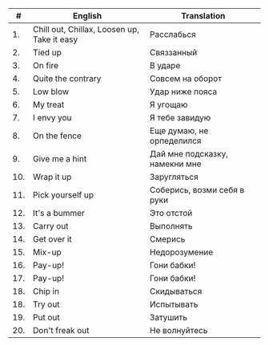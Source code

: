 | # | English | Translation |
|---|---|---|
| 1. | Chill out, Chillax, Loosen up, Take it easy | Расслабься |
| 2. | Tied up | Связзанный |
| 3. | On fire | В ударе |
| 4. | Quite the contrary | Совсем на оборот |
| 5. | Low blow | Удар ниже пояса |
| 6. | My treat | Я угощаю |
| 7. | I envy you | Я тебе завидую |
| 8. | On the fence | Еще думаю, не орпеделился |
| 9. | Give me a hint | Дай мне подсказку, намекни мне |
| 10. | Wrap it up | Заругляться |
| 11. | Pick yourself up | Соберись, возми себя в руки |
| 12. | It's a bummer | Это отстой |
| 13. | Carry out | Выполнять |
| 14. | Get over it | Смерись |
| 15. | Mix-up | Недорозумение |
| 16. | Pay-up! | Гони бабки! |
| 17. | Pay-up! | Гони бабки! |
| 18. | Chip in | Скидываться |
| 18. | Try out | Испытывать |
| 19. | Put out | Затушить |
| 20. | Don't freak out | Не волнуйтесь |





